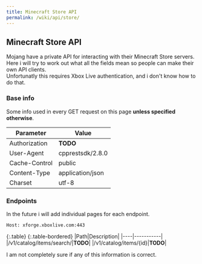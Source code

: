 ```yaml
---
title: Minecraft Store API
permalink: /wiki/api/store/
---
```

## Minecraft Store API
Mojang have a private API for interacting with their Minecraft Store servers. Here i will try to work out what all the fields mean so people can make their own API clients.  
Unfortunatly this requires Xbox Live authentication, and i don't know how to do that.

### Base info
Some info used in every GET request on this page **unless specified otherwise**.

|Parameter|Value|
|---------|-----|
|Authorization|**TODO**|
|User-Agent|cpprestsdk/2.8.0|
|Cache-Control|public|
|Content-Type|application/json|
|Charset|utf-8|

### Endpoints
In the future i will add individual pages for each endpoint.  
  
`Host: xforge.xboxlive.com:443`  
   
{:.table}
{:.table-bordered}
|Path|Description|
|----|-----------|
|/v1/catalog/items/search/|**TODO**|
|/v1/catalog/items/{id}|**TODO**|
 
I am not completely sure if any of this information is correct.
